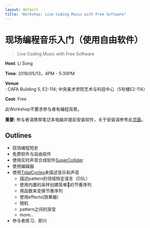 ```yaml
---
layout: default
title: "Workshop: Live Coding Music with Free Software"
---
```


# 现场编程音乐入门（使用自由软件）
> Live Coding Music with Free Software

**Host**: Li Song

**Time**: 2018/05/13，4PM - 5:30PM

**Venue**: CAFA Building 5, E2-114; 中央美术学院艺术与科技中心（5号楼E2-114）

**Cost**: Free


此Workshop不要求参与者有编程背景。

**重要:** 参与者请携带笔记本电脑并提前安装软件，关于安装请参考此[页面](/workshop/install)。


## Outlines

* 现场编程短史
* 免费软件与自由软件
* 使用实时声音合成软件[SuperCollider](https://supercollider.github.io/)
* 使用编辑器
* 使用[TidalCycles](https://tidalcycles.org/)来描述音乐和声音
    * 描述pattern的领域特定语言（DSL）
    * 使用内置的采样创建简单的节奏序列
    * 用函数来变换节奏序列
    * 使用effects(效果器)
    * 随机
    * pattern之间的渐变
    * more...
* 参与者练习、即兴
